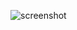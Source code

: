 ![screenshot](https://raw.githubusercontent.com/McPewPew/desktop-tutorial/refs/heads/main/ItemTooltipLogger.png?token=GHSAT0AAAAAACZ3XC6T2XCGCMBJQQ4B7OWAZ5DAYCQ)
